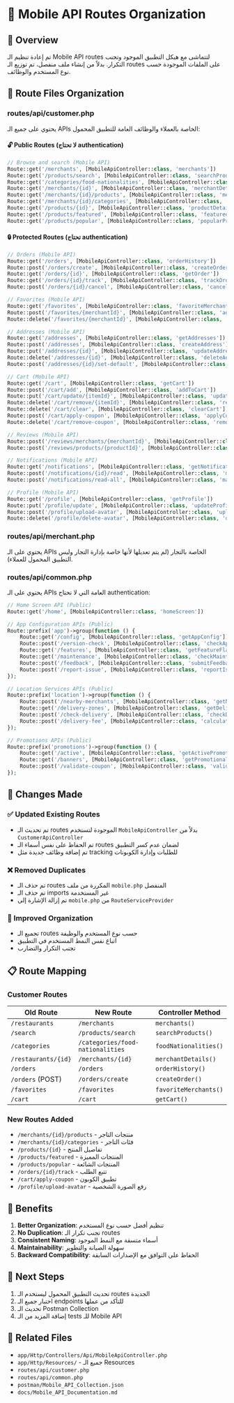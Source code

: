 # 📱 Mobile API Routes Organization

## 🎯 Overview

تم إعادة تنظيم الـ Mobile API routes لتتماشى مع هيكل التطبيق الموجود وتجنب التكرار. بدلاً من إنشاء ملف منفصل، تم توزيع الـ routes على الملفات الموجودة حسب نوع المستخدم والوظائف.

## 📁 Route Files Organization

### **routes/api/customer.php**
يحتوي على جميع الـ APIs الخاصة بالعملاء والوظائف العامة للتطبيق المحمول:

#### **🔓 Public Routes (لا تحتاج authentication)**
```php
// Browse and search (Mobile API)
Route::get('/merchants', [MobileApiController::class, 'merchants'])
Route::get('/products/search', [MobileApiController::class, 'searchProducts'])
Route::get('/categories/food-nationalities', [MobileApiController::class, 'foodNationalities'])
Route::get('/merchants/{id}', [MobileApiController::class, 'merchantDetails'])
Route::get('/merchants/{id}/products', [MobileApiController::class, 'merchantProducts'])
Route::get('/merchants/{id}/categories', [MobileApiController::class, 'merchantCategories'])
Route::get('/products/{id}', [MobileApiController::class, 'productDetails'])
Route::get('/products/featured', [MobileApiController::class, 'featuredProducts'])
Route::get('/products/popular', [MobileApiController::class, 'popularProducts'])
```

#### **🔒 Protected Routes (تحتاج authentication)**
```php
// Orders (Mobile API)
Route::get('/orders', [MobileApiController::class, 'orderHistory'])
Route::post('/orders/create', [MobileApiController::class, 'createOrder'])
Route::get('/orders/{id}', [MobileApiController::class, 'getOrder'])
Route::get('/orders/{id}/track', [MobileApiController::class, 'trackOrder'])
Route::post('/orders/{id}/cancel', [MobileApiController::class, 'cancelOrder'])

// Favorites (Mobile API)
Route::get('/favorites', [MobileApiController::class, 'favoriteMerchants'])
Route::post('/favorites/{merchantId}', [MobileApiController::class, 'addFavoriteMerchant'])
Route::delete('/favorites/{merchantId}', [MobileApiController::class, 'removeFavoriteMerchant'])

// Addresses (Mobile API)
Route::get('/addresses', [MobileApiController::class, 'getAddresses'])
Route::post('/addresses', [MobileApiController::class, 'createAddress'])
Route::put('/addresses/{id}', [MobileApiController::class, 'updateAddress'])
Route::delete('/addresses/{id}', [MobileApiController::class, 'deleteAddress'])
Route::post('/addresses/{id}/set-default', [MobileApiController::class, 'setDefaultAddress'])

// Cart (Mobile API)
Route::get('/cart', [MobileApiController::class, 'getCart'])
Route::post('/cart/add', [MobileApiController::class, 'addToCart'])
Route::put('/cart/update/{itemId}', [MobileApiController::class, 'updateCartItem'])
Route::delete('/cart/remove/{itemId}', [MobileApiController::class, 'removeFromCart'])
Route::delete('/cart/clear', [MobileApiController::class, 'clearCart'])
Route::post('/cart/apply-coupon', [MobileApiController::class, 'applyCoupon'])
Route::delete('/cart/remove-coupon', [MobileApiController::class, 'removeCoupon'])

// Reviews (Mobile API)
Route::post('/reviews/merchants/{merchantId}', [MobileApiController::class, 'reviewMerchant'])
Route::post('/reviews/products/{productId}', [MobileApiController::class, 'reviewProduct'])

// Notifications (Mobile API)
Route::get('/notifications', [MobileApiController::class, 'getNotifications'])
Route::post('/notifications/{id}/read', [MobileApiController::class, 'markNotificationAsRead'])
Route::post('/notifications/read-all', [MobileApiController::class, 'markAllNotificationsAsRead'])

// Profile (Mobile API)
Route::get('/profile', [MobileApiController::class, 'getProfile'])
Route::put('/profile/update', [MobileApiController::class, 'updateProfile'])
Route::post('/profile/upload-avatar', [MobileApiController::class, 'uploadAvatar'])
Route::delete('/profile/delete-avatar', [MobileApiController::class, 'deleteAvatar'])
```

### **routes/api/merchant.php**
يحتوي على الـ APIs الخاصة بالتجار (لم يتم تعديلها لأنها خاصة بإدارة التجار وليس التطبيق المحمول للعملاء).

### **routes/api/common.php**
يحتوي على الـ APIs العامة التي لا تحتاج authentication:

```php
// Home Screen API (Public)
Route::get('/home', [MobileApiController::class, 'homeScreen'])

// App Configuration APIs (Public)
Route::prefix('app')->group(function () {
    Route::get('/config', [MobileApiController::class, 'getAppConfig'])
    Route::post('/version-check', [MobileApiController::class, 'checkAppVersion'])
    Route::get('/features', [MobileApiController::class, 'getFeatureFlags'])
    Route::get('/maintenance', [MobileApiController::class, 'checkMaintenanceMode'])
    Route::post('/feedback', [MobileApiController::class, 'submitFeedback'])
    Route::post('/report-issue', [MobileApiController::class, 'reportIssue'])
});

// Location Services APIs (Public)
Route::prefix('location')->group(function () {
    Route::post('/nearby-merchants', [MobileApiController::class, 'getNearbyMerchants'])
    Route::get('/delivery-zones', [MobileApiController::class, 'getDeliveryZones'])
    Route::post('/check-delivery', [MobileApiController::class, 'checkDeliveryAvailability'])
    Route::post('/delivery-fee', [MobileApiController::class, 'calculateDeliveryFee'])
});

// Promotions APIs (Public)
Route::prefix('promotions')->group(function () {
    Route::get('/active', [MobileApiController::class, 'getActivePromotions'])
    Route::get('/banners', [MobileApiController::class, 'getPromotionalBanners'])
    Route::post('/validate-coupon', [MobileApiController::class, 'validateCoupon'])
});
```

## 🔄 Changes Made

### **✅ Updated Existing Routes**
- تم تحديث الـ routes الموجودة لتستخدم `MobileApiController` بدلاً من `CustomerApiController`
- تم الحفاظ على نفس أسماء الـ routes لضمان عدم كسر التطبيق
- تم إضافة وظائف جديدة مثل tracking للطلبات وإدارة الكوبونات

### **❌ Removed Duplicates**
- تم حذف الـ routes المكررة من ملف `mobile.php` المنفصل
- تم حذف الـ imports غير المستخدمة
- تم إزالة الإشارة إلى `mobile.php` من `RouteServiceProvider`

### **🎯 Improved Organization**
- تجميع الـ routes حسب نوع المستخدم والوظيفة
- اتباع نفس النمط المستخدم في التطبيق
- تجنب التكرار والتضارب

## 📋 Route Mapping

### **Customer Routes**
| Old Route | New Route | Controller Method |
|-----------|-----------|-------------------|
| `/restaurants` | `/merchants` | `merchants()` |
| `/search` | `/products/search` | `searchProducts()` |
| `/categories` | `/categories/food-nationalities` | `foodNationalities()` |
| `/restaurants/{id}` | `/merchants/{id}` | `merchantDetails()` |
| `/orders` | `/orders` | `orderHistory()` |
| `/orders` (POST) | `/orders/create` | `createOrder()` |
| `/favorites` | `/favorites` | `favoriteMerchants()` |
| `/cart` | `/cart` | `getCart()` |

### **New Routes Added**
- `/merchants/{id}/products` - منتجات التاجر
- `/merchants/{id}/categories` - فئات التاجر
- `/products/{id}` - تفاصيل المنتج
- `/products/featured` - المنتجات المميزة
- `/products/popular` - المنتجات الشائعة
- `/orders/{id}/track` - تتبع الطلب
- `/cart/apply-coupon` - تطبيق الكوبون
- `/profile/upload-avatar` - رفع الصورة الشخصية

## 🚀 Benefits

1. **Better Organization**: تنظيم أفضل حسب نوع المستخدم
2. **No Duplication**: تجنب تكرار الـ routes
3. **Consistent Naming**: أسماء متسقة مع النمط الموجود
4. **Maintainability**: سهولة الصيانة والتطوير
5. **Backward Compatibility**: الحفاظ على التوافق مع الإصدارات السابقة

## 📝 Next Steps

1. تحديث التطبيق المحمول ليستخدم الـ routes الجديدة
2. اختبار جميع الـ endpoints للتأكد من عملها
3. تحديث الـ Postman Collection
4. إضافة المزيد من الـ tests للـ Mobile API

## 🔗 Related Files

- `app/Http/Controllers/Api/MobileApiController.php`
- `app/Http/Resources/` - جميع الـ Resources
- `routes/api/customer.php`
- `routes/api/common.php`
- `postman/Mobile_API_Collection.json`
- `docs/Mobile_API_Documentation.md`
